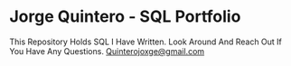 # Jorge Quintero - SQL Portfolio 

This Repository Holds SQL I Have Written. 
Look Around And Reach Out If You Have Any Questions. 
Quinterojoxge@gmail.com
